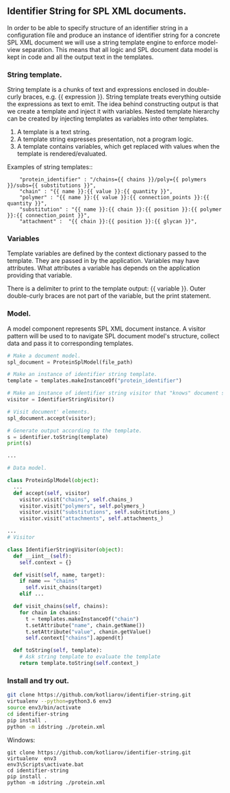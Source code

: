 ## Identifier String for SPL XML documents.

In order to be able to specify structure of an identifier string in a configuration file
and produce an instance of identifier string for a concrete SPL XML document we will use 
a string template engine to enforce model-view separation.
This means that all logic and SPL document data model is kept in code and all the output
text in the templates.

### String template.

String template is a chunks of text and expressions enclosed in double-curly braces, e.g. {{ expression }}.
String template treats everything outside the expressions as text to emit.
The idea behind constructing output is that we create a template and inject it with variables.
Nested template hierarchy can be created by injecting templates as variables into other templates. 

1. A template is a text string.
2. A template string expresses presentation, not a program logic.
3. A template contains variables, which get replaced with values when the template is rendered/evaluated.

Examples of string templates::
```
    "protein_identifier" : "/chains={{ chains }}/poly={{ polymers }}/subs={{ substitutions }}",
    "chain" : "{{ name }}:{{ value }}:{{ quantity }}",
    "polymer" : "{{ name }}:{{ value }}:{{ connection_points }}:{{ quantity }}",
    "substitution" : "{{ name }}:{{ chain }}:{{ position }}:{{ polymer }}:{{ connection_point }}",
    "attachment" :  "{{ chain }}:{{ position }}:{{ glycan }}",
```


### Variables

Template variables are defined by the context dictionary passed to the template. 
They are passed in by the application. Variables may have attributes. 
What attributes a variable has depends on the application providing that variable.

There is a delimiter to print to the template output: {{ variable }}. 
Outer double-curly braces are not part of the variable, but the print statement.


### Model.

A model component represents SPL XML document instance.
A visitor pattern will be used to to navigate SPL document model's structure, collect
data and pass it to corresponding templates.

```python
# Make a document model.
spl_document = ProteinSplModel(file_path)

# Make an instance of identifier string template.
template = templates.makeInstanceOf("protein_identifier")

# Make an instance of identifier string visitor that "knows" document structure. 
visitor = IdentifierStringVisitor()

# Visit document' elements.
spl_document.accept(visitor);

# Generate output according to the template.
s = identifier.toString(template)
print(s)

...

# Data model.

class ProteinSplModel(object):
  ...
  def accept(self, visitor)
    visitor.visit("chains", self.chains_)
    visitor.visit("polymers", self.polymers_)
    visitor.visit("substitutions", self.substitutions_)
    visitor.visit("attachments", self.attachments_)

...
# Visitor

class IdentifierStringVisitor(object):
  def __iint__(self):
    self.context = {}

  def visit(self, name, target):
    if name == "chains"
      self.visit_chains(target)
    elif ...

  def visit_chains(self, chains):
    for chain in chains:
      t = templates.makeInstanceOf("chain")
      t.setAttribute("name", chain.getName())
      t.setAttribute("value", chanin.getValue()
      self.context["chains"].append(t)

  def toString(self, template):
    # Ask string template to evaluate the template
    return template.toString(self.context_)
```

### Install and try out.
```sh
git clone https://github.com/kotliarov/identifier-string.git
virtualenv --python=python3.6 env3
source env3/bin/activate
cd identifier-string
pip install .
python -m idstring ./protein.xml
```

Windows:
```
git clone https://github.com/kotliarov/identifier-string.git
virtualenv  env3
env3\Scripts\activate.bat
cd identifier-string
pip install .
python -m idstring ./protein.xml
```
